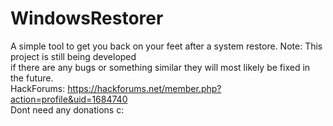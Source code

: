 # WindowsRestorer
A simple tool to get you back on your feet after a system restore.
Note: This project is still being developed<br>if there are any bugs or something similar they will most likely be fixed in the future.<br>
HackForums: https://hackforums.net/member.php?action=profile&uid=1684740<br> Dont need any donations c:
